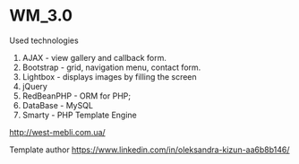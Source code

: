 # WM_3.0
Used technologies

1) AJAX - view gallery and callback form.
2) Bootstrap - grid, navigation menu, contact form.
3) Lightbox - displays images by filling the screen
3) jQuery
4) RedBeanPHP - ORM for PHP;
5) DataBase - MySQL
6) Smarty - PHP Template Engine

http://west-mebli.com.ua/

Template author https://www.linkedin.com/in/oleksandra-kizun-aa6b8b146/
